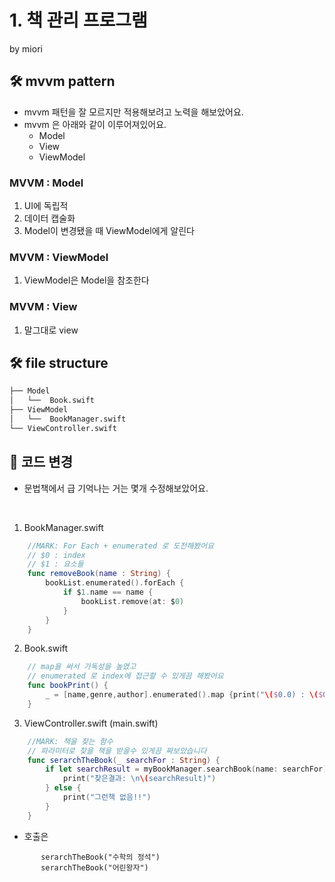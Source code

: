# 1. 책 관리 프로그램 
by miori

## 🛠 mvvm pattern
- mvvm 패턴을 잘 모르지만 적용해보려고 노력을 해보았어요.
- mvvm 은 아래와 같이 이루어져있어요.
  - Model
  - View 
  - ViewModel

### MVVM : Model
1. UI에 독립적
2. 데이터 캡술화
3. Model이 변경됐을 때 ViewModel에게 알린다

### MVVM : ViewModel
1. ViewModel은 Model을 참조한다

### MVVM : View
1. 말그대로 view


## 🛠 file structure
```bash
├── Model
│   └──  Book.swift
├── ViewModel
│   └──  BookManager.swift
└── ViewController.swift
``` 

## 🚀 코드 변경
- 문법책에서 급 기억나는 거는 몇개 수정해보았어요.
<br>

1. BookManager.swift
```swift
    //MARK: For Each + enumerated 로 도전해봤어요
    // $0 : index
    // $1 : 요소들
    func removeBook(name : String) {
        bookList.enumerated().forEach {
            if $1.name == name {
                bookList.remove(at: $0)
            }
        }
    }
 ```
 
   2. Book.swift
```swift
    // map을 써서 가독성을 높였고
    // enumerated 로 index에 접근할 수 있게끔 해봤어요
    func bookPrint() {
        _ = [name,genre,author].enumerated().map {print("\($0.0) : \($0.1)")}
    }
 ```
 
   3. ViewController.swift (main.swift)
```swift
    //MARK: 책을 찾는 함수
    // 파라미터로 찾을 책을 받을수 있게끔 짜보았습니다
    func serarchTheBook(_ searchFor : String) {
        if let searchResult = myBookManager.searchBook(name: searchFor){
            print("찾은결과: \n\(searchResult)")
        } else {
            print("그런책 없음!!")
        }
    }
 ```
 - 호출은
 ```swfit
        serarchTheBook("수학의 정석")
        serarchTheBook("어린왕자")
```
